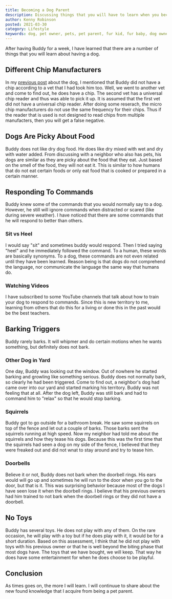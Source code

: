 ```yaml
---
title: Becoming a Dog Parent
description: Discussing things that you will have to learn when you become a dog parent
author: Kenny Robinson
posted: 2021-03-30
category: Lifestyle
keywords: dog, pet owner, pets, pet parent, fur kid, fur baby, dog owner
---
```


After having Buddy for a week, I have learned that there are a number of things that you will learn about
having a dog.

## Different Chip Manufacturers

In my [previous post](/blog/2021-03-23-national-puppy-day) about the dog, I mentioned that Buddy did
not have a chip according to a vet that I had took him too. Well, we went to another vet and come to find
out, he does have a chip. The second vet has a universal chip reader and thus was able to pick it up. It
is assumed that the first vet did not have a universal chip reader. After doing some reserach,
the micro chip manufacturers do not use the same frequency for their chips. Thus if the reader that is
used is not designed to read chips from multiple manufacters, then you will get a false negative.

## Dogs Are Picky About Food

Buddy does not like dry dog food. He does like dry mixed with wet and dry with water added. From discussing 
with a neighbor who also has pets, his dogs are similar as they are picky about the food that they 
eat. Just based on the smell of the food, they will not eat it. This is similar to how humans that do 
not eat certain foods or only eat food that is cooked or prepared in a certain manner.

## Responding To Commands

Buddy knew some of the commands that you would normally say to a dog. However, he still will ignore commands 
when distracted or scared (like during severe weather). I have noticed that there are some commands that he 
will respond to better than others. 

### Sit vs Heel

I would say "sit" and sometimes buddy would respond. Then I tried saying "heel" and he immediately followed
the command. To a human, these words are basically synonyms. To a dog, these commands are not even related
until they have been learned. Reason being is that dogs do not comprehend the language, nor communicate the
language the same way that humans do.

### Watching Videos

I have subscribed to some YouTube channels that talk about how to train your dog to respond to commands. 
Since this is new territory to me, learning from others that do this for a living or done this in the 
past would be the best teachers.

## Barking Triggers

Buddy rarely barks. It will whipmer and do certain motions when he wants something, but definitely 
does not bark.

### Other Dog in Yard

One day, Buddy was looking out the window. Out of nowhere he started barking and growling like something 
serious. Buddy does not normally bark, so clearly he had been triggered. Come to find out, a neighbor's 
dog had came over into our yard and started marking his territory. Buddy was not feeling that at all. 
After the dog left, Buddy was still bark and had to command him to "relax" so that he would stop barking. 

### Squirrels

Buddy got to go outside for a bathroom break. He saw some squirrels on top of the fence and let out a couple of 
barks. Those barks sent the squirrels running at high speed. Now my neighbor had told me about the squirrels
and how they tease his dogs. Because this was the first time that the squirrels had seen a dog on my side 
of the fence, I believed that they were freaked out and did not wnat to stay around and try to tease him.

### Doorbells

Believe it or not, Buddy does not bark when the doorbell rings. His ears would will go up and sometimes 
he will run to the door when you go to the door, but that is it. This was surprising behavior because most 
of the dogs I have seen lose it when the doorbell rings. I believe that his previous owners had him trained 
to not bark when the doorbell rings or they did not have a doorbell.

## No Toys

Buddy has several toys. He does not play with any of them. On the rare occasion, he will play with a toy but 
if he does play with it, it would be for a short duration. Based on this assessment, I think that he did 
not play with toys with his previous owner or that he is well beyond the biting phase that most dogs have. 
The toys that we have bought, we will keep. That way he does have some entertainment for when he does 
choose to be playful.

## Conclusion

As times goes on, the more I will learn. I will continuue to share about the new found knowledge that 
I acquire from being a pet parent.

